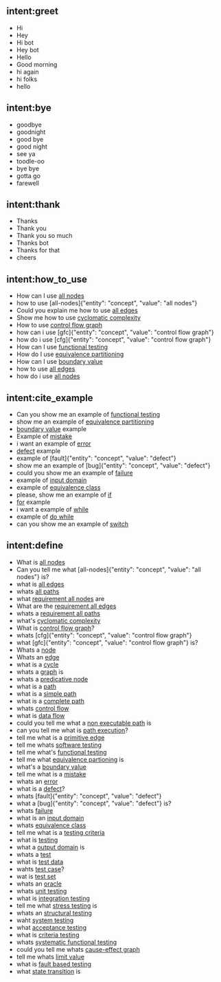 ## intent:greet
- Hi
- Hey
- Hi bot
- Hey bot
- Hello
- Good morning
- hi again
- hi folks
- hello

## intent:bye
- goodbye
- goodnight
- good bye
- good night
- see ya
- toodle-oo
- bye bye
- gotta go
- farewell

## intent:thank
- Thanks
- Thank you
- Thank you so much
- Thanks bot
- Thanks for that
- cheers

## intent:how_to_use
- How can I use [all nodes](concept)
- how to use [all-nodes]{"entity": "concept", "value": "all nodes"}
- Could you explain me how to use [all edges](concept)
- Show me how to use [cyclomatic complexity](concept)
- How to use [control flow graph](concept)
- how can i use [gfc]{"entity": "concept", "value": "control flow graph"}
- how do i use [cfg]{"entity": "concept", "value": "control flow graph"}
- How can I use [functional testing](concept)
- How do I use [equivalence partitioning](concept)
- How can I use [boundary value](concept)
- how to use [all edges](concept)
- how do i use [all nodes](concept)

## intent:cite_example
- Can you show me an example of [functional testing](concept)
- show me an example of [equivalence partitioning](concept)
- [boundary value](concept) example
- Example of [mistake](concept)
- i want an example of [error](concept)
- [defect](concept) example
- example of [fault]{"entity": "concept", "value": "defect"}
- show me an example of [bug]{"entity": "concept", "value": "defect"}
- could you show me an example of [failure](concept)
- example of [input domain](concept)
- example of [equivalence class](concept)
- please, show me an example of [if](concept)
- [for](concept) example
- i want a example of [while](concept)
- example of [do while](concept)
- can you show me an example of [switch](concept)

## intent:define
- What is [all nodes](concept)
- Can you tell me what [all-nodes]{"entity": "concept", "value": "all nodes"} is?
- what is [all edges](concept)
- whats [all paths](concept)
- what [requirement all nodes](concept) are
- What are the [requirement all edges](concept)
- whats a [requirement all paths](concept)
- what's [cyclomatic complexity](concept)
- What is [control flow graph](concept)?
- whats [cfg]{"entity": "concept", "value": "control flow graph"}
- what [gfc]{"entity": "concept", "value": "control flow graph"} is?
- Whats a [node](concept)
- Whats an [edge](concept)
- what is a [cycle](concept)
- whats a [graph](concept) is
- whats a [predicative node](concept)
- what is a [path](concept)
- what is a [simple path](concept)
- what is a [complete path](concept)
- whats [control flow](concept)
- what is [data flow](concept)
- could you tell me what a [non executable path](concept) is
- can you tell me what is [path execution](concept)?
- tell me what is a [primitive edge](concept)
- tell me whats [software testing](concept)
- tell me what's [functional testing](concept)
- tell me what [equivalence partioning](concept) is
- what's a [boundary value](concept)
- tell me what is a [mistake](concept)
- whats an [error](concept)
- what is a [defect](concept)?
- whats [fault]{"entity": "concept", "value": "defect"}
- what a [bug]{"entity": "concept", "value": "defect"} is?
- whats [failure](concept)
- what is an [input domain](concept)
- whats [equivalence class](concept)
- tell me what is a [testing criteria](concept)
- what is [testing](concept)
- what a [output domain](concept) is
- whats a [test](concept)
- what is [test data](concept)
- wahts [test case](concept)?
- wat is [test set](concept)
- whats an [oracle](concept)
- whats [unit testing](concept)
- what is [integration testing](concept)
- tell me what [stress testing](concept) is
- whats an [structural testing](concept)
- waht [system testing](concept)
- what [acceptance testing](concept)
- what is [criteria testing](concept)
- whats [systematic functional testing](concept)
- could you tell me whats [cause-effect graph](concept)
- tell me whats [limit value](concept)
- what is [fault based testing](concept)
- what [state transition](concept) is




